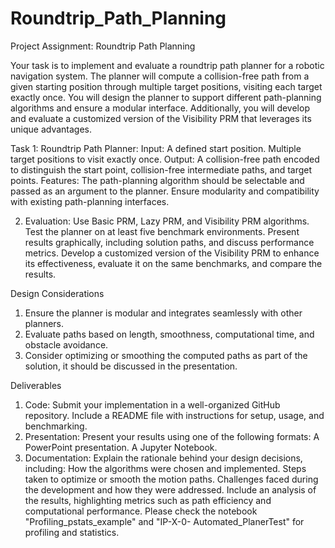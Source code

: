 # Roundtrip_Path_Planning

Project Assignment: Roundtrip Path Planning

Your task is to implement and evaluate a roundtrip path planner for a robotic navigation system. The planner will compute a collision-free path from a given starting position through multiple target positions, visiting each target exactly once. You will design the planner to support different path-planning algorithms and ensure a modular interface. Additionally, you will develop and evaluate a customized version of the Visibility PRM that leverages its unique advantages.

Task 
  1: Roundtrip Path Planner:
    Input:
      A defined start position.
      Multiple target positions to visit exactly once.
    Output:
      A collision-free path encoded to distinguish the start point, collision-free intermediate paths, and target points.
  Features:
  The path-planning algorithm should be selectable and passed as an argument to the planner.
Ensure modularity and compatibility with existing path-planning interfaces.

2. Evaluation:
  Use Basic PRM, Lazy PRM, and Visibility PRM algorithms.
  Test the planner on at least five benchmark environments.
  Present results graphically, including solution paths, and discuss performance metrics.
  Develop a customized version of the Visibility PRM to enhance its effectiveness, evaluate it on the same benchmarks, and compare the results.

Design Considerations
1. Ensure the planner is modular and integrates seamlessly with other planners.
2. Evaluate paths based on length, smoothness, computational time, and obstacle avoidance.
3. Consider optimizing or smoothing the computed paths as part of the solution, it should be discussed in the presentation.

Deliverables
1. Code:
  Submit your implementation in a well-organized GitHub repository.
  Include a README file with instructions for setup, usage, and benchmarking.
2. Presentation:
  Present your results using one of the following formats: A PowerPoint presentation.
  A Jupyter Notebook.
3. Documentation:
Explain the rationale behind your design decisions, including:
  How the algorithms were chosen and implemented.
  Steps taken to optimize or smooth the motion paths.
  Challenges faced during the development and how they were addressed.
Include an analysis of the results, highlighting metrics such as path efficiency and computational performance.
Please check the notebook "Profiling_pstats_example" and "IP-X-0- Automated_PlanerTest" for profiling and statistics.
